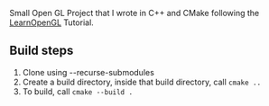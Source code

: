 Small Open GL Project that I wrote in C++ and CMake following the [LearnOpenGL](https://learnopengl.com/) Tutorial.

## Build steps
1. Clone using --recurse-submodules
2. Create a build directory, inside that build directory, call `cmake ..`
3. To build, call `cmake --build .`
